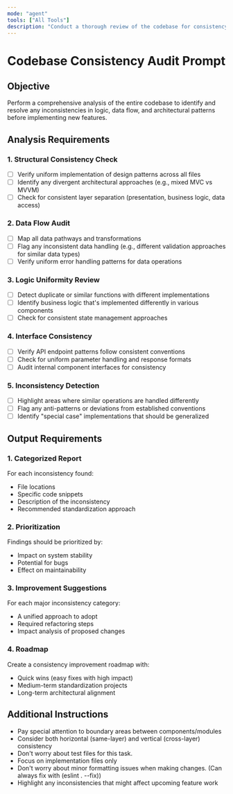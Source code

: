 ```yaml
---
mode: "agent"
tools: ["All Tools"]
description: "Conduct a thorough review of the codebase for consistency"
---
```


# Codebase Consistency Audit Prompt

## Objective

Perform a comprehensive analysis of the entire codebase to identify and resolve any inconsistencies in logic, data flow, and architectural patterns before implementing new features.

## Analysis Requirements

### 1. Structural Consistency Check

- [ ] Verify uniform implementation of design patterns across all files
- [ ] Identify any divergent architectural approaches (e.g., mixed MVC vs MVVM)
- [ ] Check for consistent layer separation (presentation, business logic, data access)

### 2. Data Flow Audit

- [ ] Map all data pathways and transformations
- [ ] Flag any inconsistent data handling (e.g., different validation approaches for similar data types)
- [ ] Verify uniform error handling patterns for data operations

### 3. Logic Uniformity Review

- [ ] Detect duplicate or similar functions with different implementations
- [ ] Identify business logic that's implemented differently in various components
- [ ] Check for consistent state management approaches

### 4. Interface Consistency

- [ ] Verify API endpoint patterns follow consistent conventions
- [ ] Check for uniform parameter handling and response formats
- [ ] Audit internal component interfaces for consistency

### 5. Inconsistency Detection

- [ ] Highlight areas where similar operations are handled differently
- [ ] Flag any anti-patterns or deviations from established conventions
- [ ] Identify "special case" implementations that should be generalized

## Output Requirements

### 1. Categorized Report

For each inconsistency found:

- File locations
- Specific code snippets
- Description of the inconsistency
- Recommended standardization approach

### 2. Prioritization

Findings should be prioritized by:

- Impact on system stability
- Potential for bugs
- Effect on maintainability

### 3. Improvement Suggestions

For each major inconsistency category:

- A unified approach to adopt
- Required refactoring steps
- Impact analysis of proposed changes

### 4. Roadmap

Create a consistency improvement roadmap with:

- Quick wins (easy fixes with high impact)
- Medium-term standardization projects
- Long-term architectural alignment

## Additional Instructions

- Pay special attention to boundary areas between components/modules
- Consider both horizontal (same-layer) and vertical (cross-layer) consistency
- Don't worry about test files for this task.
- Focus on implementation files only
- Don't worry about minor formatting issues when making changes. (Can always fix with (eslint . --fix))
- Highlight any inconsistencies that might affect upcoming feature work
